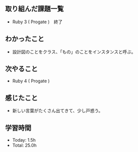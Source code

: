 ## 取り組んだ課題一覧
- Ruby 3 ( Progate )　終了
## わかったこと
- 設計図のことをクラス、「もの」のことをインスタンスと呼ぶ。
## 次やること
- Ruby 4 ( Progate )
## 感じたこと
- 新しい言葉がたくさん出てきて、少し戸惑う。
## 学習時間
- Today: 1.5h
- Total: 25.0h
